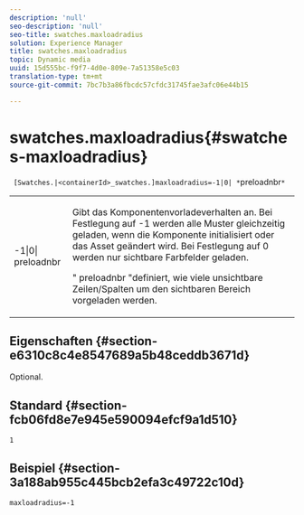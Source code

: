 ```yaml
---
description: 'null'
seo-description: 'null'
seo-title: swatches.maxloadradius
solution: Experience Manager
title: swatches.maxloadradius
topic: Dynamic media
uuid: 15d555bc-f9f7-4d0e-809e-7a51358e5c03
translation-type: tm+mt
source-git-commit: 7bc7b3a86fbcdc57cfdc31745fae3afc06e44b15

---
```



# swatches.maxloadradius{#swatches-maxloadradius}

` [Swatches.|<containerId>_swatches.]maxloadradius=-1|0| *`preloadnbr`*`

<table id="table_4A27394B6B4347D69CAC5A59EE0FBC6F"> 
 <tbody> 
  <tr> 
   <td colname="col1"> <p><span class="codeph"> -1|0|<span class="varname"> preloadnbr</span></span> </p> </td> 
   <td colname="col2"> <p> Gibt das Komponentenvorladeverhalten an. Bei Festlegung auf <span class="codeph"> -1</span> werden alle Muster gleichzeitig geladen, wenn die Komponente initialisiert oder das Asset geändert wird. Bei Festlegung auf <span class="codeph"> 0</span> werden nur sichtbare Farbfelder geladen. </p> <p><span class="codeph"> " <span class="varname"> preloadnbr</span></span> "definiert, wie viele unsichtbare Zeilen/Spalten um den sichtbaren Bereich vorgeladen werden. </p> </td> 
  </tr> 
 </tbody> 
</table>

## Eigenschaften {#section-e6310c8c4e8547689a5b48ceddb3671d}

Optional.

## Standard {#section-fcb06fd8e7e945e590094efcf9a1d510}

`1`

## Beispiel {#section-3a188ab955c445bcb2efa3c49722c10d}

`maxloadradius=-1`

